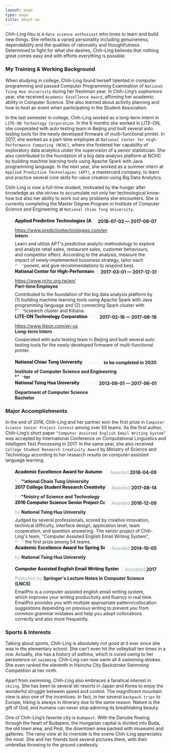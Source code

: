 ```yaml
---
layout: page
type: page
title: About me
---
```


<style type="text/css">
	@import url(https://fonts.googleapis.com/css?family=Lato:400,700);
    
    .dot {
        height: 10px;
        width: 10px;
        background-color: #555;
        border-radius: 50%;
        display: inline-block;
    }

    section {
        margin-top: 30px;
    }

    em {
        color: #95a5a6;
        font-weight: normal;
        font-style: normal;
    }

    h4 span:first-child {
        color: #000;
        font-weight: bold;
    }

    .container {
        /*max-width: 750px;*/
        padding: 0 30px;
    }

    .col-sm-6 {
        margin-bottom: 10px;
    }

    .col-sm-12 h4 {
        margin-top: 12px;
    }

    .col-sm-12+.col-sm-12 {
        margin-top: 30px;
    }

    #header {
        /*background: #f4f6f6;*/
        padding: 15px 0;
        margin-top: 10px;
    }

    #header h2 {
        color: #95a5a6;
        font-size: 24px;
    }

    #content h3 {
        color: #f1c40f;
        font-size: 26px;
        margin-top: -4px;
    }

    #content aside {
        text-align: right;
        padding-right: 20px;
    }

    #profiles .network {
        text-transform: capitalize;
    }

    #work .position,
    #volunteer .position {
        font-weight: bold;
        margin-bottom: 8px;
    }

    #education .area {
        font-weight: bold;
    }

    #education .studyType {
        font-weight: bold;
    }

    #awards .summary,
    #publications .summary {
        margin-top: 8px;
    }

    #publications .website a:before {
        content: attr(href);
    }

    @media (min-width: 480px) {
        .strike-through {
            border-top: 1px solid #ddd;
            height: 20px;
            margin-top: 12px;
            margin-bottom: -2px;
            position: relative;
        }
        .strike-through span,
        .strike-through a {
            background: #fafafa;
            position: absolute;
        }
        .strike-through span:first-child {
            padding-right: 20px;
            margin-top: -12px;
        }
        .strike-through span+span {
            font-size: 14px;
            margin-top: -10px;
            padding-left: 20px;
            right: 0;
        }
    }

    @media (max-width: 768px) {
        .col-sm-6:last-child {
            margin-bottom: 0px;
        }
        #content aside {
            margin-bottom: 20px;
            padding-right: 0;
            text-align: left;
        }
        #publications .website a:before {
            content: "View publication";
        }
    }

    @media (max-width: 480px) {
        h1 {
            font-size: 26px;
        }
        .date {
            font-size: 14px;
            margin-bottom: 5px;
        }
        .strike-through span:first-child {
            margin-bottom: 7px;
        }
        .strike-through span {
            display: block;
        }
        #header {
            margin-bottom: 10px;
            padding: 40px 0;
        }
        #actions {
            display: none;
        }
    }
</style>

<link rel="stylesheet" href="../assets/css/font-awesome-4.7.0/css/font-awesome.min.css">

<!--<div style="text-align:center"><img style="width:30%;border-radius: 50%;" src="https://i.imgur.com/NPlzntA.jpg"></div>-->


Chih-Ling Hsu is a `data science enthusiast` who loves to learn and build new things.   She reflects a varied personality including genuineness, dependability and the qualities of rationality and thoughtfulness.   Determined to fight for what she desires, Chih-Ling believes that nothing great comes easy and with efforts everything is possible.

<!--### My family and My Early Life

When Chih-Ling was young, her father, who is a professor of mechanical engineering, taught her to see things objectively and tackle complicated issues by decomposing it into simple parts.   She has been encouraged to learn the nature of the world not only by scientific books and literature works but also by personal experiences through traveling.   As the eldest daughter in the family, Chih-Ling is expected to set a fine example for her sister and her brother.   This experience made her a broad-minded person and also a leader in study groups throughout her high school life and college life.

Despite her reading hobby, Chih-Ling is also interested in art and music.   She joined pop music club in high school and played the electronic guitar in several public performance events.   Specifically, Chih-Ling loves `rock music` and considers playing music as a way to express and release her emotions.   During her high school life, she was also trained for patience and perceptivity through sketches assignments and fountain pen writings.   In her last year in high school, she imitated Pierre-Auguste Renoir’s `oil painting`, “Young Girls at the Piano”, and exhibit it along with the imitations painted by other students in National Experimental High School.-->

### My Training & Working Background

When studying in college, Chih-Ling found herself talented in computer programming and passed Computer Programming Examination of `National Tsing Hua University` during her freshman year.   In Chih-Ling’s sophomore year, she received `Academic Excellence Award`, affirming her academic ability in Computer Science.   She also learned about activity planning and how to host an event when participating in the Student Association.

In the last semester in college, Chih-Ling worked as a long-term intern in `LITE-ON Technology Corporation`.   In the 6 months she worked in LITE-ON, she cooperated with auto testing team in Beijing and built several auto testing tools for the newly developed firmware of multi-functional printer.   In 2017, she worked as a part-time employee at `National Center for High-Performance Computing (NCHC)`, where she fostered her capability of exploratory data analytics under the supervision of a senior statistician.   She also contributed to the foundation of a big data analysis platform at NCHC by building machine learning tools using Apache Spark with Java programming language.   In the next year, she worked as a summer intern at `Applied Predictive Technologies (APT)`, a mastercard company, to learn and practice several core skills for value creation using Big Data Analytics.

Chih-Ling is now a full-time student, motivated by the hunger after knowledge as she strives to accumulate not only her technological know-how but also her ability to work out any problems she encounters.   She is currently completing the Master Degree Program in Institute of Computer Science and Engineering at `National Chiao Tung University`.

<div id="content" class="container">
    <section id="work" class="row"><aside class="col-sm-2"><!--<h3>Work</h3>-->
        </aside><div class="col-sm-10">
            <div class="row">
                <div class="col-sm-12">
                    <h4 class="strike-through">
                        <span><span class="dot"></span>Applied Predictive Technologies (APT)</span>
                        <span class="date">
                            2018-07-02 &mdash; 2017-09-07
                        </span>
                    </h4>
                    <div class="website pull-right">
                        <a href="https://www.predictivetechnologies.com/en">https://www.predictivetechnologies.com/en</a>
                    </div>
                    <div class="position">
                        Intern
                    </div>
                    <div class="summary">
                        Learn and utilize APT's predictive analytic methodology to explore and analyze retail sales, 
                        restaurant sales, customer behaviours, and competitor effect.
                        According to the analysis, measure the impact of newly-implemented bussiness strategy, tailor each
                        component, and give recommendations to respond best.
                    </div>
                </div>
            </div>
            <div class="row">
                <div class="col-sm-12">
                    <h4 class="strike-through">
                        <span><span class="dot"></span>National Center for High-Performance Computing</span>
                        <span class="date">
                            2017-03-01 &mdash; 2017-12-31
                        </span>
                    </h4>
                    <div class="website pull-right">
                        <a href="https://www.nchc.org.tw/en/">https://www.nchc.org.tw/en/</a>
                    </div>
                    <div class="position">
                        Part-time Employee
                    </div>
                    <div class="summary">
                        Contributed to the foundation of the big data analysis platform by (1) building machine learning tools using Apache Spark
                        with Java programming language and (2) connecting Spark cluster with Elasticsearch cluster and Kibana.
                    </div>
                    <!--<div class="summary">
                        <p>National Center for High-Performance Computing plays a leading role in Taiwan&rsquo;s cloud technology services by integrating high performance computing (HPC), storage, and networking to provide cloud services in storage, big data analysis, and scientific and engineering simulation.</p>
                        </div>
                        <h4>Highlights</h4>
                        <ul class="highlights">
                        <li class="bullet">Build machine learning tools using Apache Spark with Java programming language.</li>
                        </ul>-->
                </div>
            </div>
            <div class="row">
                <div class="col-sm-12">
                    <h4 class="strike-through">
                        <span><span class="dot"></span>LITE-ON Technology Corporation</span>
                        <span class="date">
                            2017-02-16 &mdash; 2017-08-16
                        </span>
                    </h4>
                    <div class="website pull-right">
                        <a href="https://www.liteon.com/en-us">https://www.liteon.com/en-us</a>
                    </div>
                    <div class="position">
                        Long-term Intern
                    </div>
                    <div class="summary">
                        Cooperated with auto testing team in Beijing and built several auto testing tools for the newly developed firmware of multi-functional
                        printer.
                    </div>
                    <!--<div class="summary">
                        <p>LITE-ON produces products that are used in a broad range of applications, such as computers, consumer electronics, automotive electronics, industrial automation as well as biotech and healthcare. LITE-ON is a worldwide leading provider of optoelectronics, information technology, storage devices, and mobile devices components.</p>
                        </div>
                        <h4>Highlights</h4>
                        <ul class="highlights">
                        <li class="bullet">Build several auto testing tools for the new developed firmware of a multi-functional printer.</li>
                        <li class="bullet">Give an academic talk about Python programming.</li>
                        </ul>-->
                </div>
            </div>
        </div>
    </section>
    <section id="education" class="row"><aside class="col-sm-2"><!--<h3>Education</h3>-->
        </aside><div class="col-sm-10">
            <div class="row">
                <div class="col-sm-12">
                    <h4 class="strike-through">
                        <span><span class="dot"></span>National Chiao Tung University</span>
                        <span class="date">
                            to be completed in 2020
                        </span>
                    </h4>
                    <div class="area">
                        <span class="glyphicon glyphicon-education"></span>
                        Institute of Computer Science and Engineering
                    </div>
                    <div class="studyType">
                        <i class="fa fa-graduation-cap fa-lg" aria-hidden="true"></i>
                        Master
                    </div>
                    <!--<h4>Courses</h4>
                    <ul class="courses">
                        <li>Data Mining</li>
                        <li>Data Science, Statistics and R</li>
                        <li>Parallel Programming</li>
                    </ul>-->
                </div>
            </div>            
        </div>
        <div class="row">
            <div class="col-sm-12">
                <h4 class="strike-through">
                    <span><span class="dot"></span>National Tsing Hua University</span>
                    <span class="date">
                        2013-09-01 &mdash; 2017-06-01
                    </span>
                </h4>
                <div class="area">
                    <span class="glyphicon glyphicon-education"></span>
                    Department of Computer Science
                </div>
                <div class="studyType">
                    <i class="fa fa-graduation-cap fa-lg" aria-hidden="true"></i>
                    Bachelor
                </div>
                <!--<h4>Courses</h4>
            <ul class="courses">
                <li>Competitive Programming Training (II), Data Structure, Design and Analysis of Algorithms</li>
                <li>Computer Architecture, Operating Systems, Computer System Administration</li>
                <li>Computer Graphics, Introduction to Multimedia, Social Computing Application Design</li>
                <li>Cloud Programming, Large-Scale Machine Learning</li>
                <li>Software Engineering, Public Speaking and Presentation</li>
                <li>Industry Internship B</li>
            </ul>-->
            </div>
        </div>
    </section>
</div>


### Major Accomplishments

In the end of 2016, Chih-Ling and her partner won the first prize in `Computer Science Senior Project Contest` among over 50 teams.   As the first author, Chih-Ling’s short paper `“Computer Assisted English Email Writing System”` was accepted by International Conference on Computational Linguistics and Intelligent Text Processing in 2017.   In the same year, she also received `College Student Research Creativity Award` by Ministry of Science and Technology according to her research results on computer-assisted language learning.

<div id="content" class="container">
    <section id="awards" class="row"><aside class="col-sm-2"><!--<h3>Awards</h3>-->
        </aside><div class="col-sm-10">
            <div class="row">
                <div class="col-sm-12">
                    <h4 class="strike-through">
                        <span><span class="dot"></span>Academic Excellence Award for Autumn Semester 2017</span>
                        <span class="date">
                           <em>Awarded</em>
                            2018-04-09
                        </span>
                    </h4>
                    <div class="awarder">
                        <em>by</em>
                        <strong>National Chaio Tung University</strong>
                    </div>
                </div>
            </div>
            <div class="row">
                <div class="col-sm-12">
                    <h4 class="strike-through">
                        <span><span class="dot"></span>2017 College Student Research Creativity Award</span>
                        <span class="date">
                           <em>Awarded</em>
                            2017-08-14
                        </span>
                    </h4>
                    <div class="awarder">
                        <em>by</em>
                        <strong>Ministry of Science and Technology</strong>
                    </div>
                </div>
            </div>
            <div class="row">
                <div class="col-sm-12">
                    <h4 class="strike-through">
                        <span><span class="dot"></span>2016 Computer Science Senior Project Contest - First Prize</span>
                        <span class="date">
                           <em>Awarded</em>
                            2016-12-09
                        </span>
                    </h4>
                    <div class="awarder">
                        <em>by</em>
                        <strong>National Tsing Hua University</strong>
                    </div>
                    <div class="summary">
                        Judged by several professionals, scored by creative innovation, technical difficulty, interface design, application level, team cooperation, and question answering.   The senior project of Chih-Ling's team, "Computer Assisted English Email Writing System", won the first prize among 54 teams.
                    </div>
                </div>
            </div>
            <div class="row">
                <div class="col-sm-12">
                    <h4 class="strike-through">
                        <span><span class="dot"></span>Academic Excellence Award for Spring Semester 2014</span>
                        <span class="date">
                           <em>Awarded</em>
                            2014-10-05
                        </span>
                    </h4>
                    <div class="awarder">
                        <em>by</em>
                        <strong>National Tsing Hua University</strong>
                    </div>
                </div>
            </div>
        </div>
    </section><section id="publications" class="row"><aside class="col-sm-2"><!--<h3>Publication</h3>-->
        </aside><div class="col-sm-10">
            <div class="row">
                <div class="col-sm-12">
                    <h4 class="strike-through">
                        <span><span class="dot"></span>Computer Assisted English Email Writing System</span>
                        <span class="date">
                            <em>Accepted</em>
                            2017
                        </span>
                    </h4>
                    <div class="publisher">
                        <em>Published by</em>
                        <strong>Springer's Lecture Notes in Computer Science (LNCS)</strong>
                    </div>
                    <div class="summary">
                        EmailPro is a computer assisted english email writing system, which improves your writing productivity and fluency in real time.   EmailPro provides you with multiple appropriate pattern/collocation suggestions depending on previous writing to prevent you from common grammar mistakes and help you adopt collocations correctly and also more frequently.
                    </div>
                </div>
            </div>
        </div>
    </section>
</div>

### Sports & Interests

Talking about sports, Chih-Ling is absolutely not good at it ever since she was in the elementary school.   She can’t even hit the volleyball ten times in a row.   Actually, she has a history of asthma, which is cured owing to her persistence on `swimming`.   Chih-Ling can now swim all 4 swimming strokes.    She even ranked the eleventh in Hsinchu City Backstroke Swimming Competition at her ninth.

Apart from swimming, Chih-Ling also embraces a fanatical interest in `skiing`.    She has been to several ski resorts in Japan and Korea to enjoy the wonderful struggle between speed and control.    The magnificent mountain view is also one of the incentives.   In fact, in her several `backpack trips` to Europe, hiking is always in itinerary due to the same reason.   Nature is the gift of God, and humans can never stop admiring its breathtaking beauty.

One of Chih-Ling’s favorite city is `Budapest`.   With the Danube flowing through the heart of Budapest, the Hungarian capital is divided into Buda, the old town area, and Pest, the downtown area packed with museums and galleries.   The rainy view at its riverside is the scene Chih-Ling appreciates the most.   She and her friends took several pictures there, with their umbrellas throwing to the ground carelessly.

